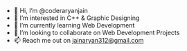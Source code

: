 - 👋 Hi, I’m @coderaryanjain
- 👀 I’m interested in C++ & Graphic Designing
- 🌱 I’m currently learning Web Development
- 💞️ I’m looking to collaborate on Web Development Projects
- 📫 Reach me out on jainaryan312@gmail.com

<!---
coderaryanjain/coderaryanjain is a ✨ special ✨ repository because its `README.md` (this file) appears on your GitHub profile.
You can click the Preview link to take a look at your changes.
--->
